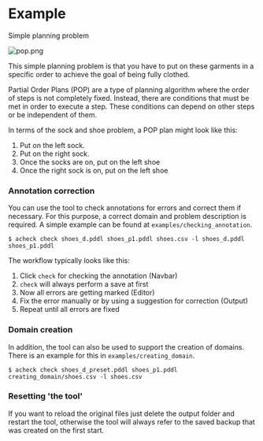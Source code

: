 # Example

Simple planning problem

![pop.png](../resources/pop.png)

This simple planning problem is that you have to put on these garments in a specific order to achieve the goal of being fully clothed.

Partial Order Plans (POP) are a type of planning algorithm where the order of steps is not completely fixed. Instead, there are conditions that must be met in order to execute a step. These conditions can depend on other steps or be independent of them.

In terms of the sock and shoe problem, a POP plan might look like this:

1. Put on the left sock.
2. Put on the right sock.
3. Once the socks are on, put on the left shoe
4. Once the right sock is on, put on the left shoe


### Annotation correction
You can use the tool to check annotations for errors and correct them if necessary. For this purpose, a correct domain and problem description is required. A simple example can be found at `examples/checking_annotation`.

```
$ acheck check shoes_d.pddl shoes_p1.pddl shoes.csv -l shoes_d.pddl shoes_p1.pddl
```

The workflow typically looks like this:
1. Click `check` for checking the annotation (Navbar)
2. `check` will always perform a save at first
3. Now all errors are getting marked (Editor)
4. Fix the error manually or by using a suggestion for correction (Output)
5. Repeat until all errors are fixed


### Domain creation
In addition, the tool can also be used to support the creation of domains. There is an example for this in `examples/creating_domain`.

```
$ acheck check shoes_d_preset.pddl shoes_p1.pddl creating_domain/shoes.csv -l shoes.csv
```

### Resetting 'the tool'
If you want to reload the original files just delete the output folder and restart the tool, otherwise the tool will always refer to the 
saved backup that was created on the first start.